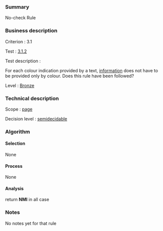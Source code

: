 ### Summary

No-check Rule

### Business description

Criterion : 3.1

Test : [3.1.2](http://www.accessiweb.org/index.php/accessiweb-22-english-version.html#test-3-1-2)

Test description :

For each colour indication provided by a text, [information](http://www.accessiweb.org/index.php/glossary-76.html#mInfoCouleur) does not have to be provided only by colour. Does this rule have been followed?

Level : [Bronze](/en/category/rules-design/accessiweb-11/level/bronze)

### Technical description

Scope : [page](/en/category/rules-design/accessiweb-11/scope/page)

Decision level :
[semidecidable](/en/category/rules-design/accessiweb-11/decision-level/semidecidable)

### Algorithm

#### Selection

None

#### Process

None

#### Analysis

return **NMI** in all case

### Notes

No notes yet for that rule

